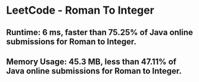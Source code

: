 # LeetCode - Roman To Integer

## Runtime: 6 ms, faster than 75.25% of Java online submissions for Roman to Integer.
## Memory Usage: 45.3 MB, less than 47.11% of Java online submissions for Roman to Integer.
